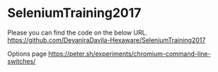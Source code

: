 # SeleniumTraining2017



Please you can find the code on the below URL.
https://github.com/DeyaniraDavila-Hexaware/SeleniumTraining2017


Options page
https://peter.sh/experiments/chromium-command-line-switches/
